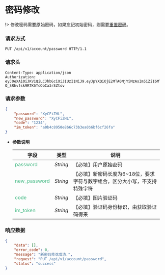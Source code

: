 # 密码修改

!> 修改密码需要原始密码，如果忘记初始密码，则需要[重置密码](/api/account/reset_pwd)。

### 请求方式

```http
PUT /api/v1/account/password HTTP/1.1
```

### 请求头

```http
Content-Type: application/json
Authorization: eyJ0eXAiOiJKV1QiLCJhbGciOiJIUzI1NiJ9.eyJpYXQiOjE2MTA0NjY5MzAsIm5iZiI6MTYxMDQ2NjkzMCwianRpIjoiODlkMzYzZGQtZTIwNy00MzE2LWEyOTQtZGNmOTU5MGVmOTJmIiwiZXhwIjoxNjEwNDcwNTMwLCJpZGVudGl0eSI6eyJlbWFpbCI6Ijg0NzI2NzUwN0BxcS5jb20iLCJpc19hZG1pbiI6ZmFsc2UsImlzX3N1cGVyIjpmYWxzZSwiaXNfZGVsZXRlIjpmYWxzZX0sImZyZXNoIjpmYWxzZSwidHlwZSI6ImFjY2VzcyIsInVzZXJfY2xhaW1zIjp7ImVtYWlsIjoiODQ3MjY3NTA3QHFxLmNvbSIsImlzX2FkbWluIjpmYWxzZSwiaXNfc3VwZXIiOmZhbHNlLCJpc19kZWxldGUiOmZhbHNlfX0.oSvnuFfw6kz0pZwt-O_SRhvfsk9RTK6TcObCa3rSZtsv
```

### 请求参数

```json
{
    "password": "XyCFiZHL",
    "new_password": "XyCFiZHL",
    "code": "1234",
    "im_token": "a0b4c8950e8b6c73b3ea0b6bf6cf26fa"
}
```
- **参数说明**

    |**字段**|**类型**|**说明**|
    |-------|:------:|-------|
    |<div style="color:#42b983;">password</div>     |*String* |【必填】用户原始密码|
    |<div style="color:#42b983;">new_password</div> |*String* |【必填】新密码长度为6~18位，要求字符与数字组合，区分大小写，不支持特殊字符|
    |<div style="color:#42b983;">code</div>         |*String* |【必填】图片验证码|
    |<div style="color:#42b983;">im_token</div>     |*String*|【必填】验证码身份标识，由获取验证码得来|

### 响应数据

```json
{
    "data": [],
    "error_code": 0,
    "message": "新密码修改成功.",
    "request": "PUT /api/v1/account/password",
    "status": "success"
}
```
